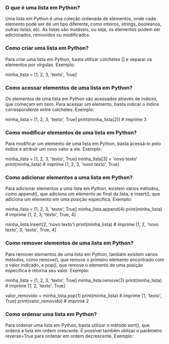 
### O que é uma lista em Python?
Uma lista em Python é uma coleção ordenada de elementos, onde cada elemento pode ser de um tipo diferente, como inteiros, strings, booleanos, outras listas, etc. As listas são mutáveis, ou seja, os elementos podem ser adicionados, removidos ou modificados.

### Como criar uma lista em Python?
Para criar uma lista em Python, basta utilizar colchetes [] e separar os elementos por vírgulas. Exemplo:

  minha_lista = [1, 2, 3, 'texto', True]

### Como acessar elementos de uma lista em Python?
Os elementos de uma lista em Python são acessados através de índices, que começam em zero. Para acessar um elemento, basta indicar o índice correspondente entre colchetes. Exemplo:

  minha_lista = [1, 2, 3, 'texto', True]
  print(minha_lista[2])  # imprime 3

### Como modificar elementos de uma lista em Python?
Para modificar um elemento de uma lista em Python, basta acessá-lo pelo índice e atribuir um novo valor a ele. Exemplo:

  minha_lista = [1, 2, 3, 'texto', True]
  minha_lista[3] = 'novo texto'
  print(minha_lista)  # imprime [1, 2, 3, 'novo texto', True]

### Como adicionar elementos a uma lista em Python?
Para adicionar elementos a uma lista em Python, existem vários métodos, como append(), que adiciona um elemento ao final da lista, e insert(), que adiciona um elemento em uma posição específica. Exemplo:

  minha_lista = [1, 2, 3, 'texto', True]
  minha_lista.append(4)
  print(minha_lista)  # imprime [1, 2, 3, 'texto', True, 4]

  minha_lista.insert(2, 'novo texto')
  print(minha_lista)  # imprime [1, 2, 'novo texto', 3, 'texto', True, 4]

### Como remover elementos de uma lista em Python?
Para remover elementos de uma lista em Python, também existem vários métodos, como remove(), que remove o primeiro elemento encontrado com o valor indicado, e pop(), que remove o elemento de uma posição específica e retorna seu valor. Exemplo:

  minha_lista = [1, 2, 3, 'texto', True]
  minha_lista.remove(3)
  print(minha_lista)  # imprime [1, 2, 'texto', True]

  valor_removido = minha_lista.pop(1)
  print(minha_lista)  # imprime [1, 'texto', True]
  print(valor_removido)  # imprime 2

### Como ordenar uma lista em Python?
Para ordenar uma lista em Python, basta utilizar o método sort(), que ordena a lista em ordem crescente. É possível também utilizar o parâmetro reverse=True para ordenar em ordem decrescente. Exemplo:
